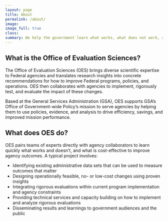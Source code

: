 ```yaml
---
layout: page
title: About
permalink: /about/
image:
image_full: true
class:
summary: We help the government learn what works, what does not work, and what works most cost-effectively.
---
```

## What is the Office of Evaluation Sciences?

The Office of Evaluation Sciences (OES) brings diverse scientific expertise to Federal agencies and translates research insights into concrete recommendations for how to improve Federal programs, policies, and operations. OES then collaborates with agencies to implement, rigorously test, and evaluate the impact of these changes.

Based at the General Services Administration (GSA), OES supports GSA’s Office of Government-wide Policy’s mission to serve agencies by helping them to use policies, evidence, and analysis to drive efficiency, savings, and improved mission performance.

## What does OES do?

OES pairs teams of experts directly with agency collaborators to learn quickly what works and doesn’t, and what is cost-effective to improve agency outcomes. A typical project involves:

  - Identifying existing administrative data sets that can be used to measure outcomes that matter
  - Designing operationally feasible, no- or low-cost changes using proven insights 
  - Integrating rigorous evaluations within current program implementation and agency constraints
  - Providing technical services and capacity building on how to implement and analyze rigorous evaluations
  - Disseminating results and learnings to government audiences and the public

